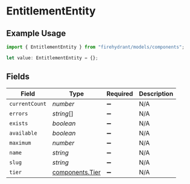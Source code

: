 # EntitlementEntity

## Example Usage

```typescript
import { EntitlementEntity } from "firehydrant/models/components";

let value: EntitlementEntity = {};
```

## Fields

| Field                                              | Type                                               | Required                                           | Description                                        |
| -------------------------------------------------- | -------------------------------------------------- | -------------------------------------------------- | -------------------------------------------------- |
| `currentCount`                                     | *number*                                           | :heavy_minus_sign:                                 | N/A                                                |
| `errors`                                           | *string*[]                                         | :heavy_minus_sign:                                 | N/A                                                |
| `exists`                                           | *boolean*                                          | :heavy_minus_sign:                                 | N/A                                                |
| `available`                                        | *boolean*                                          | :heavy_minus_sign:                                 | N/A                                                |
| `maximum`                                          | *number*                                           | :heavy_minus_sign:                                 | N/A                                                |
| `name`                                             | *string*                                           | :heavy_minus_sign:                                 | N/A                                                |
| `slug`                                             | *string*                                           | :heavy_minus_sign:                                 | N/A                                                |
| `tier`                                             | [components.Tier](../../models/components/tier.md) | :heavy_minus_sign:                                 | N/A                                                |